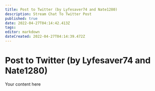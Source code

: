 ```yaml
---
title: Post to Twitter (by Lyfesaver74 and Nate1280)
description: Stream Chat To Twitter Post
published: true
date: 2022-04-27T04:14:42.413Z
tags: 
editor: markdown
dateCreated: 2022-04-27T04:14:39.472Z
---
```


# Post to Twitter (by Lyfesaver74 and Nate1280)
Your content here